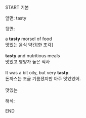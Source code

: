 START
기본

앞면:
tasty


뒷면:
<div>a <strong>tasty</strong> morsel of food </div><div><div>맛있는 음식 약간[한 조각]</div></div><div><br></div><div><div><strong>tasty</strong> and nutritious meals </div><div><div>맛있고 영양가 높은 식사</div></div></div><div><br></div><div><div>It was a bit oily, but very <strong>tasty</strong>. </div><div><div>돈까스는 조금 기름졌지만 아주 맛있었어.</div></div></div><div><br></div><div>맛있는</div>


해석:
<!--ID: 1746614454824-->
END